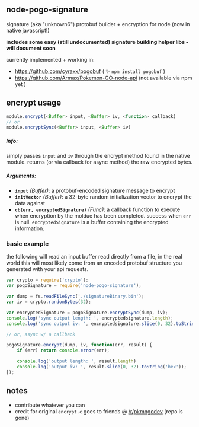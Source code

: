 ## node-pogo-signature
signature (aka "unknown6") protobuf builder + encryption for node (now in native javascript!)

**includes some easy (still undocumented) signature building helper libs - will document soon**

currently implemented + working in:
* https://github.com/cyraxx/pogobuf ( :sparkles: `npm install pogobuf` )
* https://github.com/Armax/Pokemon-GO-node-api (not available via npm yet )

## encrypt usage
```javascript
module.encrypt(<Buffer> input, <Buffer> iv, <function> callback)
// or
module.encryptSync(<Buffer> input, <Buffer> iv)
```
##### Info:

simply passes `input` and `iv` through the encrypt method found in the native module.
returns (or via callback for async method) the raw encrypted bytes.

##### Arguments:
* **`input`** _(Buffer)_: a protobuf-encoded signature message to encrypt
* **`initVector`** _(Buffer)_: a 32-byte random initialization vector to encrypt the data against
* **`cb(err, encryptedSignature)`** _(Func)_: a callback function to execute when encryption by the moldue has been completed. success when `err` is null. `encryptedSignature` is a buffer containing the encrypted information.

### basic example
the following will read an input buffer read directly from a file, in the real world this will most likely come from an encoded protobuf structure you generated with your api requests.
```javascript
var crypto = require('crypto');
var pogoSignature = require('node-pogo-signature');

var dump = fs.readFileSync('./signatureBinary.bin');
var iv = crypto.randomBytes(32);

var encryptedSignature = pogoSignature.encryptSync(dump, iv);
console.log('sync output length: ', encryptedsignature.length);
console.log('sync output iv: ', encryptedsignature.slice(0, 32).toString('hex'));

// or, async w/ a callback

pogoSignature.encrypt(dump, iv, function(err, result) {
	if (err) return console.error(err);

	console.log('output length: ', result.length)
    console.log('output iv: ', result.slice(0, 32).toString('hex'));
});
```

## notes

* contribute whatever you can
* credit for original `encrypt.c` goes to friends @ [/r/pkmngodev](https://github.com/pkmngodev/Unknown6) (repo is gone)
